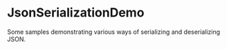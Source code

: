 # JsonSerializationDemo

Some samples demonstrating various ways of serializing and deserializing JSON.